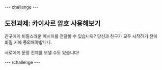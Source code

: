 \--- challenge \---

## 도전과제: 카이사르 암호 사용해보기

친구에게 비밀스러운 메시지를 전달할 수 있습니까? 당신과 친구가 모두 시작하기 전에 비밀 키에 동의해야합니다.

서로에게 문장 전체를 보낼 수도 있습니다!

\--- /challenge \---